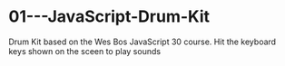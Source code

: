 # 01---JavaScript-Drum-Kit

Drum Kit based on the Wes Bos JavaScript 30 course.
Hit the keyboard keys shown on the sceen to play sounds
